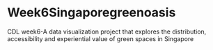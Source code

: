 # Week6Singaporegreenoasis
CDL week6-A data visualization project that explores the distribution, accessibility and experiential value of green spaces in Singapore
